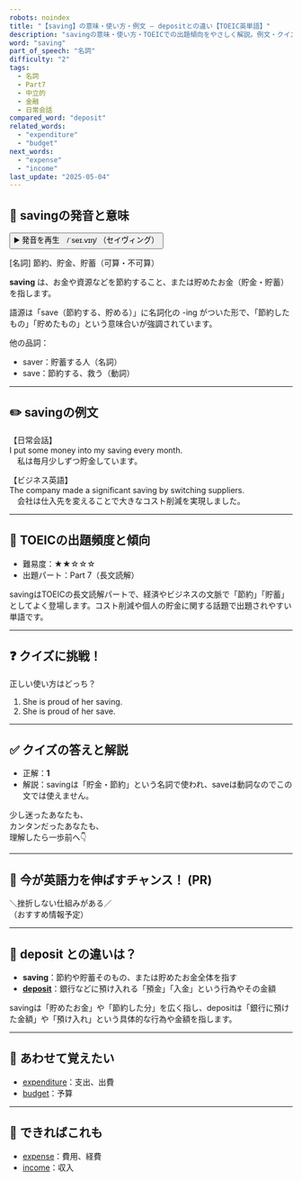 ```yaml
---
robots: noindex
title: "【saving】の意味・使い方・例文 ― depositとの違い【TOEIC英単語】"
description: "savingの意味・使い方・TOEICでの出題傾向をやさしく解説。例文・クイズ付きでdepositとの違いもわかりやすく学べます。"
word: "saving"
part_of_speech: "名詞"
difficulty: "2"
tags:
  - 名詞
  - Part7
  - 中立的
  - 金融
  - 日常会話
compared_word: "deposit"
related_words:
  - "expenditure"
  - "budget"
next_words:
  - "expense"
  - "income"
last_update: "2025-05-04"
---
```


## 🔰 savingの発音と意味

<button class="play-audio" onclick="playTTS('saving')">
  <span class="play-audio-main">
    ▶️ 発音を再生　/ˈseɪ.vɪŋ/
  </span>
  <span class="play-audio-sub">
    （セイヴィング）
  </span>
</button>

[名詞] 節約、貯金、貯蓄（可算・不可算）

**saving** は、お金や資源などを節約すること、または貯めたお金（貯金・貯蓄）を指します。

語源は「save（節約する、貯める）」に名詞化の -ing がついた形で、「節約したもの」「貯めたもの」という意味合いが強調されています。

他の品詞：  
- saver：貯蓄する人（名詞）
- save：節約する、救う（動詞）

---

## ✏️ savingの例文

【日常会話】  
I put some money into my saving every month.  
　私は毎月少しずつ貯金しています。

【ビジネス英語】  
The company made a significant saving by switching suppliers.  
　会社は仕入先を変えることで大きなコスト削減を実現しました。

---

## 🎯 TOEICの出題頻度と傾向

- 難易度：★★☆☆☆
- 出題パート：Part 7（長文読解）

savingはTOEICの長文読解パートで、経済やビジネスの文脈で「節約」「貯蓄」としてよく登場します。コスト削減や個人の貯金に関する話題で出題されやすい単語です。

---

## ❓ クイズに挑戦！

正しい使い方はどっち？

1. She is proud of her saving.  
2. She is proud of her save.

---

## ✅ クイズの答えと解説

- 正解：**1**
- 解説：savingは「貯金・節約」という名詞で使われ、saveは動詞なのでこの文では使えません。

少し迷ったあなたも、  
カンタンだったあなたも、  
理解したら一歩前へ👇️

---

## 🚀 今が英語力を伸ばすチャンス！ (PR)

<div class="info-center">
＼挫折しない仕組みがある／<br>  
（おすすめ情報予定）
</div>

---

## 🤔  deposit との違いは？

- **saving**：節約や貯蓄そのもの、または貯めたお金全体を指す
- **[deposit](/deposit)**：銀行などに預け入れる「預金」「入金」という行為やその金額

savingは「貯めたお金」や「節約した分」を広く指し、depositは「銀行に預けた金額」や「預け入れ」という具体的な行為や金額を指します。

---

## 🧩 あわせて覚えたい

- [expenditure](/expenditure)：支出、出費
- [budget](/budget)：予算

---

## 📖 できればこれも

- [expense](/expense)：費用、経費
- [income](/income)：収入

<!-- cvid: aid40_bid35 -->
